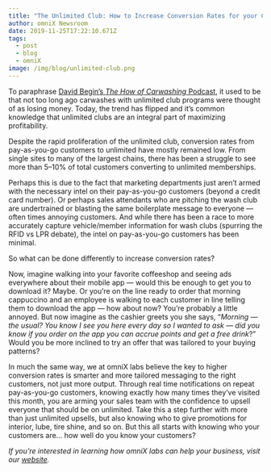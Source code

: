 ```yaml
---
title: "The Unlimited Club: How to Increase Conversion Rates for your Car Wash"
author: omniX Newsroom
date: 2019-11-25T17:22:10.671Z
tags:
  - post
  - blog
  - omniX
image: /img/blog/unlimited-club.png
---
```

To paraphrase [David Begin’s *The How of Carwashing* Podcast](https://www.carwash.com/carwashing-podcast-series/), it used to be that not too long ago carwashes with unlimited club programs were thought of as losing money. Today, the trend has flipped and it’s common knowledge that unlimited clubs are an integral part of maximizing profitability.

Despite the rapid proliferation of the unlimited club, conversion rates from pay-as-you-go customers to unlimited have mostly remained low. From single sites to many of the largest chains, there has been a struggle to see more than 5–10% of total customers converting to unlimited memberships.

Perhaps this is due to the fact that marketing departments just aren’t armed with the necessary intel on their pay-as-you-go customers (beyond a credit card number). Or perhaps sales attendants who are pitching the wash club are undertrained or blasting the same boilerplate message to everyone — often times annoying customers. And while there has been a race to more accurately capture vehicle/member information for wash clubs (spurring the RFID vs LPR debate), the intel on pay-as-you-go customers has been minimal.

So what can be done differently to increase conversion rates?

Now, imagine walking into your favorite coffeeshop and seeing ads everywhere about their mobile app — would this be enough to get you to download it? Maybe. Or you’re on the line ready to order that morning cappuccino and an employee is walking to each customer in line telling them to download the app — how about now? You’re probably a little annoyed. But now imagine as the cashier greets you she says, “*Morning — the usual? You know I see you here every day so I wanted to ask — did you know if you order on the app you can accrue points and get a free drink*?” Would you be more inclined to try an offer that was tailored to your buying patterns?

In much the same way, we at omniX labs believe the key to higher conversion rates is smarter and more tailored messaging to the right customers, not just more output. Through real time notifications on repeat pay-as-you-go customers, knowing exactly how many times they’ve visited this month, you are arming your sales team with the confidence to upsell everyone that should be on unlimited. Take this a step further with more than just unlimited upsells, but also knowing who to give promotions for interior, lube, tire shine, and so on. But this all starts with knowing who your customers are… how well do you know your customers?

*If you’re interested in learning how omniX labs can help your business, visit our [website](https://omnixlabs.com/).*